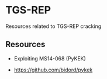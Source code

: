 # TGS-REP

Resources related to TGS-REP cracking

Resources
---------

* Exploiting MS14-068 (PyKEK)

* https://github.com/bidord/pykek
